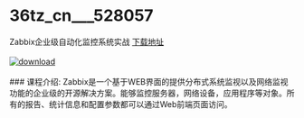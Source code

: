 # 36tz_cn___528057
Zabbix企业级自动化监控系统实战
[下载地址](http://www.36tz.cn/article/528057 "下载地址")
<br/></br>[![download](http://36tz.cn/muke_img/2019_10_356-53-300x167.jpg "下载地址")](http://www.36tz.cn/article/528057 "下载地址")
<br/></br>### 课程介绍:
Zabbix是一个基于WEB界面的提供分布式系统监视以及网络监视功能的企业级的开源解决方案。能够监控服务器，网络设备，应用程序等对象。所有的报告、统计信息和配置参数都可以通过Web前端页面访问。


